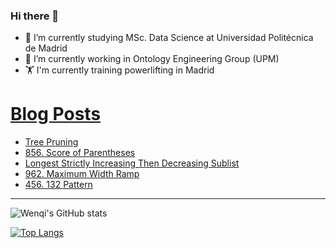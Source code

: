 ### Hi there 👋

- 🌱 I’m currently studying MSc. Data Science at Universidad Politécnica de Madrid
- 🔭 I’m currently working in Ontology Engineering Group (UPM) 
- 🏋️ I'm currently training powerlifting in Madrid

# [Blog Posts](https://www.dev.to/jiangwenqi)
<!-- BLOG-POST-LIST:START -->
- [Tree Pruning](https://dev.to/jiangwenqi/tree-pruning-3525)
- [856. Score of Parentheses](https://dev.to/jiangwenqi/856-score-of-parentheses-pke)
- [Longest Strictly Increasing Then Decreasing Sublist](https://dev.to/jiangwenqi/longest-strictly-increasing-then-decreasing-sublist-3c73)
- [962. Maximum Width Ramp](https://dev.to/jiangwenqi/962-maximum-width-ramp-32ja)
- [456. 132 Pattern](https://dev.to/jiangwenqi/456-132-pattern-3j5m)
<!-- BLOG-POST-LIST:END -->


---

![Wenqi's GitHub stats](https://github-readme-stats.vercel.app/api?username=jiangwenqi&show_icons=true&count_private=true)

[![Top Langs](https://github-readme-stats.vercel.app/api/top-langs/?username=jiangwenqi&layout=compact)](https://github.com/jiangwenqi/github-readme-stats)
